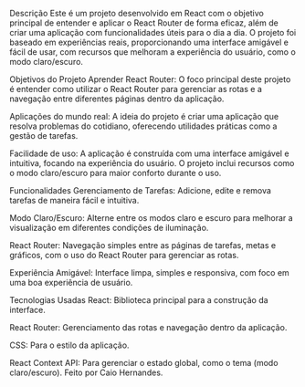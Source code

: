 Descrição
Este é um projeto desenvolvido em React com o objetivo principal de entender e aplicar o React Router de forma eficaz, além de criar uma aplicação com funcionalidades úteis para o dia a dia. O projeto foi baseado em experiências reais, proporcionando uma interface amigável e fácil de usar, com recursos que melhoram a experiência do usuário, como o modo claro/escuro.

Objetivos do Projeto
Aprender React Router: O foco principal deste projeto é entender como utilizar o React Router para gerenciar as rotas e a navegação entre diferentes páginas dentro da aplicação.

Aplicações do mundo real: A ideia do projeto é criar uma aplicação que resolva problemas do cotidiano, oferecendo utilidades práticas como a gestão de tarefas.

Facilidade de uso: A aplicação é construída com uma interface amigável e intuitiva, focando na experiência do usuário. O projeto inclui recursos como o modo claro/escuro para maior conforto durante o uso.

Funcionalidades
Gerenciamento de Tarefas: Adicione, edite e remova tarefas de maneira fácil e intuitiva.

Modo Claro/Escuro: Alterne entre os modos claro e escuro para melhorar a visualização em diferentes condições de iluminação.

React Router: Navegação simples entre as páginas de tarefas, metas e gráficos, com o uso do React Router para gerenciar as rotas.

Experiência Amigável: Interface limpa, simples e responsiva, com foco em uma boa experiência de usuário.

Tecnologias Usadas
React: Biblioteca principal para a construção da interface.

React Router: Gerenciamento das rotas e navegação dentro da aplicação.

CSS: Para o estilo da aplicação.

React Context API: Para gerenciar o estado global, como o tema (modo claro/escuro).
Feito por Caio Hernandes.
